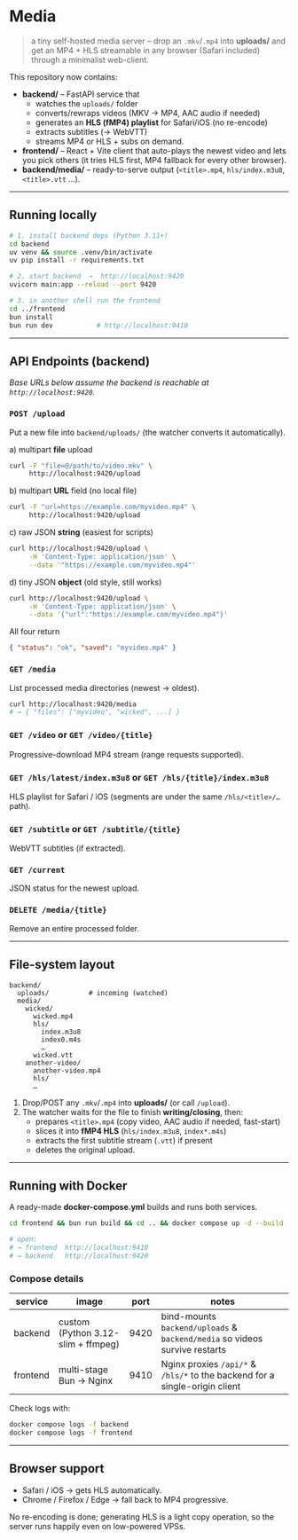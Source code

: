 # Media

> a tiny self-hosted media server – drop an `.mkv`/`.mp4` into **uploads/** and get an MP4 + HLS streamable in any browser (Safari included) through a minimalist web-client.

This repository now contains:

- **backend/** – FastAPI service that
  - watches the `uploads/` folder
  - converts/rewraps videos (MKV → MP4, AAC audio if needed)
  - generates an **HLS (fMP4) playlist** for Safari/iOS (no re-encode)
  - extracts subtitles (→ WebVTT)
  - streams MP4 or HLS + subs on demand.
- **frontend/** – React + Vite client that auto-plays the newest video and lets you pick others (it tries HLS first, MP4 fallback for every other browser).
- **backend/media/** – ready-to-serve output (`<title>.mp4`, `hls/index.m3u8`, `<title>.vtt` …).

---

## Running locally

```bash
# 1. install backend deps (Python 3.11+)
cd backend
uv venv && source .venv/bin/activate
uv pip install -r requirements.txt

# 2. start backend  →  http://localhost:9420
uvicorn main:app --reload --port 9420

# 3. in another shell run the frontend
cd ../frontend
bun install
bun run dev           # http://localhost:9410
```

---

## API Endpoints (backend)

_Base URLs below assume the backend is reachable at `http://localhost:9420`._

### `POST /upload`

Put a new file into `backend/uploads/` (the watcher converts it automatically).

a) multipart **file** upload

```bash
curl -F "file=@/path/to/video.mkv" \
     http://localhost:9420/upload
```

b) multipart **URL** field (no local file)

```bash
curl -F "url=https://example.com/myvideo.mp4" \
     http://localhost:9420/upload
```

c) raw JSON **string** (easiest for scripts)

```bash
curl http://localhost:9420/upload \
     -H 'Content-Type: application/json' \
     --data '"https://example.com/myvideo.mp4"'
```

d) tiny JSON **object** (old style, still works)

```bash
curl http://localhost:9420/upload \
     -H 'Content-Type: application/json' \
     --data '{"url":"https://example.com/myvideo.mp4"}'
```

All four return

```json
{ "status": "ok", "saved": "myvideo.mp4" }
```

### `GET /media`

List processed media directories (newest → oldest).

```bash
curl http://localhost:9420/media
# → { "files": ["myvideo", "wicked", ...] }
```

### `GET /video` or `GET /video/{title}`

Progressive-download MP4 stream (range requests supported).

### `GET /hls/latest/index.m3u8` or `GET /hls/{title}/index.m3u8`

HLS playlist for Safari / iOS (segments are under the same `/hls/<title>/…` path).

### `GET /subtitle` or `GET /subtitle/{title}`

WebVTT subtitles (if extracted).

### `GET /current`

JSON status for the newest upload.

### `DELETE /media/{title}`

Remove an entire processed folder.

---

## File-system layout

```
backend/
  uploads/          # incoming (watched)
  media/
    wicked/
      wicked.mp4
      hls/
        index.m3u8
        index0.m4s
        …
      wicked.vtt
    another-video/
      another-video.mp4
      hls/
      …
```

1. Drop/POST any `.mkv`/`.mp4` into **uploads/** (or call `/upload`).
2. The watcher waits for the file to finish **writing/closing**, then:
   - prepares `<title>.mp4` (copy video, AAC audio if needed, fast-start)
   - slices it into **fMP4 HLS** (`hls/index.m3u8`, `index*.m4s`)
   - extracts the first subtitle stream (`.vtt`) if present
   - deletes the original upload.

---

## Running with Docker

A ready-made **docker-compose.yml** builds and runs both services.

```bash
cd frontend && bun run build && cd .. && docker compose up -d --build

# open:
# → frontend  http://localhost:9410
# → backend   http://localhost:9420
```

### Compose details

| service  | image                              | port | notes                                                                       |
| -------- | ---------------------------------- | ---- | --------------------------------------------------------------------------- |
| backend  | custom (Python 3.12-slim + ffmpeg) | 9420 | bind-mounts `backend/uploads` & `backend/media` so videos survive restarts  |
| frontend | multi-stage Bun → Nginx            | 9410 | Nginx proxies `/api/*` & `/hls/*` to the backend for a single-origin client |

Check logs with:

```bash
docker compose logs -f backend
docker compose logs -f frontend
```

---

## Browser support

- Safari / iOS → gets HLS automatically.
- Chrome / Firefox / Edge → fall back to MP4 progressive.

No re-encoding is done; generating HLS is a light copy operation, so the server runs happily even on low-powered VPSs.
